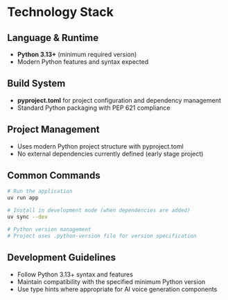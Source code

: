 # Technology Stack

## Language & Runtime
- **Python 3.13+** (minimum required version)
- Modern Python features and syntax expected

## Build System
- **pyproject.toml** for project configuration and dependency management
- Standard Python packaging with PEP 621 compliance

## Project Management
- Uses modern Python project structure with pyproject.toml
- No external dependencies currently defined (early stage project)

## Common Commands
```bash
# Run the application
uv run app

# Install in development mode (when dependencies are added)
uv sync --dev

# Python version management
# Project uses .python-version file for version specification
```

## Development Guidelines
- Follow Python 3.13+ syntax and features
- Maintain compatibility with the specified minimum Python version
- Use type hints where appropriate for AI voice generation components